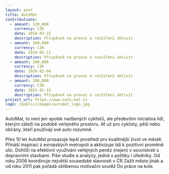 ```yaml
---
layout: post
title: AutoMat
contributions:
  - amount: 120,000
    currency: CZK
    date: 2018-03-22
    description: Příspěvek na provoz a rozšíření aktivit
  - amount: 160,000
    currency: CZK
    date: 2019-02-11
    description: Příspěvek na provoz a rozšíření aktivit
  - amount: 200,000
    currency: CZK
    date: 2020-02-04
    description: Příspěvek na provoz a rozšíření aktivit
  - amount: 200,000
    currency: CZK
    date: 2021-02-15
    description: Příspěvek na provoz a rozšíření aktivit
project_url: https://www.auto-mat.cz
logo: /public/images/automat_logo.jpg
---
```


AutoMat, to není jen spolek nadšených cyklistů, ale především iniciativa lidí, kterým záleží na podobě veřejného prostoru. Ať už pro cyklisty, pěší nebo občany, kteří používají své auto rozumně.

Přes 10 let AutoMat prosazuje lepší prostředí pro kvalitnější život ve městě. Přináší inspiraci z evropských metropolí a aktivizuje lidi k pozitivní proměně ulic. Dohlíží na efektivní využívání veřejných peněz (nejen) v souvislosti s dopravními stavbami. Píše studie a analýzy, jedná s politiky i úředníky. Od roku 2006 koordinuje největší sousedské slavnosti v ČR Zažít město jinak a od roku 2011 pak pořádá oblíbenou motivační soutěž Do práce na kole.
